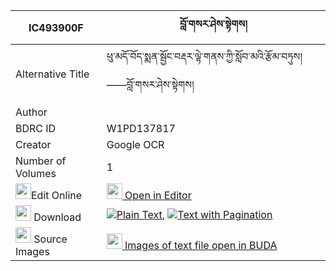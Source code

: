 |IC493900F|བློ་གསར་ཤེས་སྟེགས། 
| --- | --- 
|Alternative Title |ཕུ་མདོ་བོད་སྨན་སྦྱོང་བརྡར་ལྟེ་གནས་ཀྱི་སློབ་མའི་རྩོམ་བཏུས།——བློ་གསར་ཤེས་སྟེགས།
|Author | 
|BDRC ID | W1PD137817
|Creator | Google OCR
|Number of Volumes| 1
|<img width="25" src="https://img.icons8.com/color/25/000000/edit-property.png">Edit Online| [<img width="25" src="https://avatars.githubusercontent.com/u/45091458?s=200&v=4"> Open in Editor](http://editor.openpecha.org/IC493900F)
|<img width="25" src="https://img.icons8.com/fluent/48/000000/download-2.png"/>  Download | [![](https://img.icons8.com/color/20/000000/txt.png)Plain Text](https://github.com/Openpecha/IC493900F/releases/download/v2/lo_ge_ra_she_tek_plain_IC493900F.zip), [![](https://img.icons8.com/color/20/000000/txt.png)Text with Pagination](https://github.com/Openpecha/IC493900F/releases/download/v2/lo_ge_ra_she_tek_pages_IC493900F.zip)
|<img width="25" src="https://img.icons8.com/plasticine/100/000000/pictures-folder.png"/>  Source Images | [<img width="25" src="https://library.bdrc.io/icons/BUDA-small.svg"> Images of text file open in BUDA](https://library.bdrc.io/show/bdr:W1PD137817)